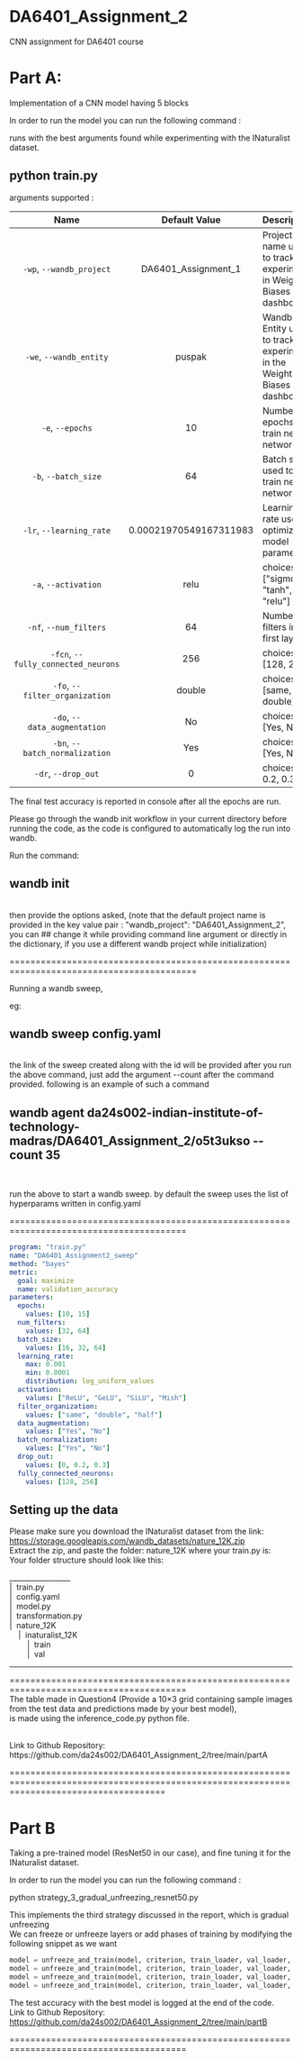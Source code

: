 # DA6401_Assignment_2
CNN assignment for DA6401 course

# Part A:

Implementation of a CNN model having 5 blocks

In order to run the model you can run the following command :

runs with the best arguments found while experimenting with the INaturalist dataset.<br>
## python train.py 

arguments supported :

| Name | Default Value | Description |
| :---: | :-------------: | :----------- |
| `-wp`, `--wandb_project` | DA6401_Assignment_1 | Project name used to track experiments in Weights & Biases dashboard |
| `-we`, `--wandb_entity` | puspak  | Wandb Entity used to track experiments in the Weights & Biases dashboard. |
| `-e`, `--epochs` | 10 |  Number of epochs to train neural network.|
| `-b`, `--batch_size` | 64 | Batch size used to train neural network. | 
| `-lr`, `--learning_rate` | 0.00021970549167311983 | Learning rate used to optimize model parameters | 
| `-a`, `--activation` | relu | choices:  ["sigmoid", "tanh", "relu"] |
| `-nf`, `--num_filters` | 64 | Number of filters in the first layer |
| `-fcn`, `--fully_connected_neurons` | 256 | choices: [128, 256] |
| `-fo`, `--filter_organization` | double | choices: [same, half, double] |
| `-do`, `--data_augmentation` | No | choices: [Yes, No] |
| `-bn`, `--batch_normalization` | Yes | choices: [Yes, No] |
| `-dr`, `--drop_out` | 0 | choices: [0, 0.2, 0.3] |

The final test accuracy is reported in console after all the epochs are run.

Please go through the wandb init workflow in your current directory before running the code, as the code is configured to automatically log the run into wandb.

Run the command:
## wandb init

<br>
then provide the options asked, (note that the default project name is provided in the key value pair : "wandb_project": "DA6401_Assignment_2", you can ## change it while providing command line argument or directly in the dictionary, if you use a different wandb project while initialization)

==========================================================================================

Running a wandb sweep,

eg:

## wandb sweep config.yaml
<br>
the link of the sweep created along with the id will be provided after you run the above command, just add the argument --count after the command provided. following is an example of such a command
<br>

## wandb agent da24s002-indian-institute-of-technology-madras/DA6401_Assignment_2/o5t3ukso --count 35
<br>

run the above to start a wandb sweep.
by default the sweep uses the list of hyperparams written in config.yaml


========================================================================================
```yaml
program: "train.py"
name: "DA6401_Assignment2_sweep"
method: "bayes"
metric:
  goal: maximize
  name: validation_accuracy
parameters:
  epochs:
    values: [10, 15]
  num_filters:
    values: [32, 64]
  batch_size:
    values: [16, 32, 64]
  learning_rate: 
    max: 0.001
    min: 0.0001
    distribution: log_uniform_values
  activation:
    values: ["ReLU", "GeLU", "SiLU", "Mish"]
  filter_organization:
    values: ["same", "double", "half"]
  data_augmentation:
    values: ["Yes", "No"]
  batch_normalization:
    values: ["Yes", "No"]
  drop_out:
    values: [0, 0.2, 0.3]
  fully_connected_neurons:
    values: [128, 256]
```
## Setting up the data  <br>
Please make sure you download the INaturalist dataset from the link: https://storage.googleapis.com/wandb_datasets/nature_12K.zip <br>
Extract the zip, and paste the folder: nature_12K where your train.py is:<br>
Your folder structure should look like this: <br>

_________________<br>
|&nbsp;&nbsp;train.py<br>
|&nbsp;&nbsp;config.yaml<br>
|&nbsp;&nbsp;model.py<br>
|&nbsp;&nbsp;transformation.py<br>
|&nbsp;&nbsp;nature_12K<br>
&nbsp;&nbsp;&nbsp;&nbsp;|&nbsp;&nbsp;inaturalist_12K<br>
&nbsp;&nbsp;&nbsp;&nbsp;&nbsp;&nbsp;&nbsp;&nbsp;|&nbsp;&nbsp;train<br>
&nbsp;&nbsp;&nbsp;&nbsp;&nbsp;&nbsp;&nbsp;&nbsp;|&nbsp;&nbsp;val<br>
_________________


========================================================================================<br>
The table made in Question4 (Provide a 10×3 grid containing sample images from the test data and predictions made by your best model),<br>
is made using the inference_code.py python file.<br>

<br>
Link to Github Repository:<br>
https://github.com/da24s002/DA6401_Assignment_2/tree/main/partA<br>

==========================================================================================================================================<br>

# Part B<br>
Taking a pre-trained model (ResNet50 in our case), and fine tuning it for the INaturalist dataset.<br>

In order to run the model you can run the following command :<br>

python strategy_3_gradual_unfreezing_resnet50.py <br>

This implements the third strategy discussed in the report, which is gradual unfreezing<br>
We can freeze or unfreeze layers or add phases of training by modifying the following snippet as we want <br>

```python
model = unfreeze_and_train(model, criterion, train_loader, val_loader, device, layer_names_to_unfreeze=['fc'], lr=lr_phase_1, phase_no=1)
model = unfreeze_and_train(model, criterion, train_loader, val_loader, device, layer_names_to_unfreeze=['layer4', 'fc'], lr=lr_phase_2, phase_no=2)
model = unfreeze_and_train(model, criterion, train_loader, val_loader, device, layer_names_to_unfreeze=['layer3','layer4', 'fc'], lr=lr_phase_3, phase_no=3)
model = unfreeze_and_train(model, criterion, train_loader, val_loader, device, layer_names_to_unfreeze=['conv1', 'bn1','layer1','layer2','layer3','layer4', 'fc'], lr=lr_phase_4, phase_no=4)
```

The test accuracy with the best model is logged at the end of the code. <br>
Link to Github Repository:<br>
https://github.com/da24s002/DA6401_Assignment_2/tree/main/partB<br>


========================================================================================<br>
